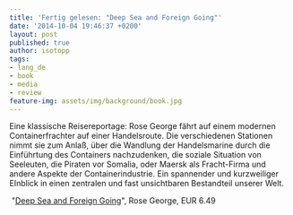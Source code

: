 ```yaml
---
title: 'Fertig gelesen: "Deep Sea and Foreign Going"'
date: '2014-10-04 19:46:37 +0200'
layout: post
published: true
author: isotopp
tags:
- lang_de
- book
- media
- review
feature-img: assets/img/background/book.jpg
---
```

Eine klassische Reisereportage: Rose George fährt auf einem modernen Containerfrachter auf einer Handelsroute. Die verschiedenen Stationen nimmt sie zum Anlaß, über die Wandlung der Handelsmarine durch die Einführtung des Containers nachzudenken, die soziale Situation von Seeleuten, die Piraten vor Somalia, oder Maersk als Fracht-Firma und andere Aspekte der Containerindustrie. Ein spannender und kurzweiliger EInblick in einen zentralen und fast unsichtbaren Bestandteil unserer Welt.

 "[Deep Sea and Foreign Going](https://www.amazon.de/Deep-Sea-Foreign-Going-English-ebook/dp/B00C7H14AY)", Rose George, EUR 6.49
